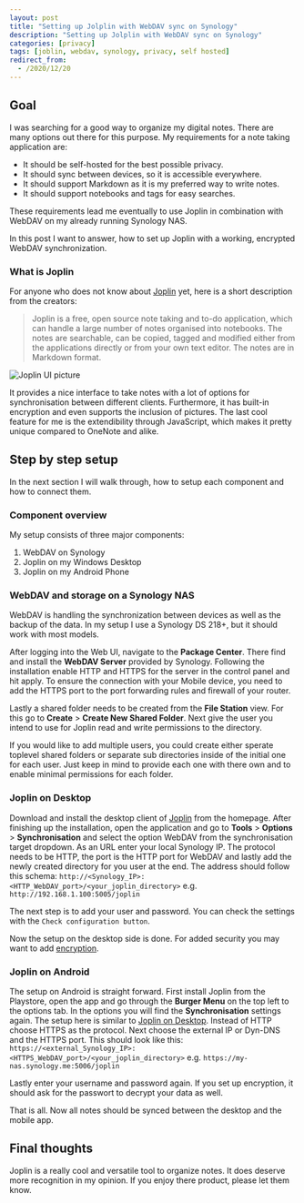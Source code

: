 ```yaml
---
layout: post
title: "Setting up Jolplin with WebDAV sync on Synology"
description: "Setting up Jolplin with WebDAV sync on Synology"
categories: [privacy]
tags: [joblin, webdav, synology, privacy, self hosted]
redirect_from:
  - /2020/12/20
---
```


## Goal

I was searching for a good way to organize my digital notes. There are many options out there for this purpose. My requirements for a note taking application are:

- It should be self-hosted for the best possible privacy.
- It should sync between devices, so it is accessible everywhere.
- It should support Markdown as it is my preferred way to write notes.
- It should support notebooks and tags for easy searches.

These requirements lead me eventually to use Joplin in combination with WebDAV on my already running Synology NAS.

In this post I want to answer, how to set up Joplin with a working, encrypted WebDAV synchronization.

### What is Joplin

For anyone who does not know about [Joplin](https://joplinapp.org) yet, here is a short description from the creators:

> Joplin is a free, open source note taking and to-do application, which can handle a large number of notes organised into notebooks. The notes are searchable, can be copied, tagged and modified either from the applications directly or from your own text editor. The notes are in Markdown format.

![Joplin UI picture](https://joplinapp.org/images/AllClients.jpg)

It provides a nice interface to take notes with a lot of options for synchronisation between different clients. Furthermore, it has built-in encryption and even supports the inclusion of pictures. The last cool feature for me is the extendibility through JavaScript, which makes it pretty unique compared to OneNote and alike.

## Step by step setup

In the next section I will walk through, how to setup each component and how to connect them.

### Component overview

My setup consists of three major components:

1. WebDAV on Synology
2. Joplin on my Windows Desktop
3. Joplin on my Android Phone

### WebDAV and storage on a Synology NAS

WebDAV is handling the synchronization between devices as well as the backup of the data. In my setup I use a Synology DS 218+, but it should work with most models.

After logging into the Web UI, navigate to the **Package Center**. There find and install the **WebDAV Server** provided by Synology. Following the installation enable HTTP and HTTPS for the server in the control panel and hit apply. To ensure the connection with your Mobile device, you need to add the HTTPS port to the port forwarding rules and firewall of your router.

Lastly a shared folder needs to be created from the **File Station** view. For this go to **Create** > **Create New Shared Folder**. Next give the user you intend to use for Joplin read and write permissions to the directory.

If you would like to add multiple users, you could create either sperate toplevel shared folders or separate sub directories inside of the initial one for each user. Just keep in mind to provide each one with there own and to enable minimal permissions for each folder.

### Joplin on Desktop

Download and install the desktop client of [Joplin](https://joplinapp.org) from the homepage. After finishing up the installation, open the application and go to **Tools** > **Options** > **Synchronisation** and select the option WebDAV from the synchronisation target dropdown. As an URL enter your local Synology IP. The protocol needs to be HTTP, the port is the HTTP port for WebDAV and lastly add the newly created directory for you user at the end. The address should follow this schema: `http://<Synology_IP>:<HTTP_WebDAV_port>/<your_joplin_directory>` e.g. `http://192.168.1.100:5005/joplin`

The next step is to add your user and password. You can check the settings with the `Check configuration button`.

Now the setup on the desktop side is done. For added security you may want to add [encryption](https://joplinapp.org/e2ee/).

### Joplin on Android

The setup on Android is straight forward. First install Joplin from the Playstore, open the app and go through the **Burger Menu** on the top left to the options tab. In the options you will find the **Synchronisation** settings again. The setup here is similar to [Joplin on Desktop](#joplin-on-desktop). Instead of HTTP choose HTTPS as the protocol. Next choose the external IP or Dyn-DNS and the HTTPS port. This should look like this: `https://<external_Synology_IP>:<HTTPS_WebDAV_port>/<your_joplin_directory>` e.g. `https://my-nas.synology.me:5006/joplin`

Lastly enter your username and password again. If you set up encryption, it should ask for the passwort to decrypt your data as well.

That is all. Now all notes should be synced between the desktop and the mobile app.

## Final thoughts

Joplin is a really cool and versatile tool to organize notes. It does deserve more recognition in my opinion. If you enjoy there product, please let them know.
